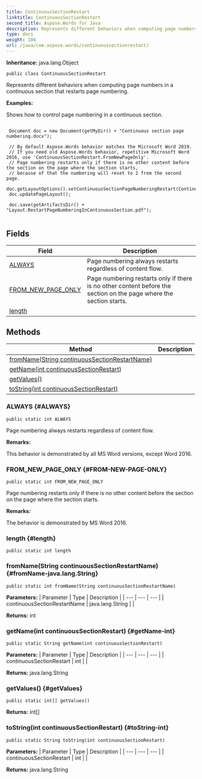 ```yaml
---
title: ContinuousSectionRestart
linktitle: ContinuousSectionRestart
second_title: Aspose.Words for Java
description: Represents different behaviors when computing page numbers in a continuous section that restarts page numbering in Java.
type: docs
weight: 104
url: /java/com.aspose.words/continuoussectionrestart/
---
```


**Inheritance:**
java.lang.Object
```
public class ContinuousSectionRestart
```

Represents different behaviors when computing page numbers in a continuous section that restarts page numbering.

 **Examples:** 

Shows how to control page numbering in a continuous section.

```

 Document doc = new Document(getMyDir() + "Continuous section page numbering.docx");

 // By default Aspose.Words behavior matches the Microsoft Word 2019.
 // If you need old Aspose.Words behavior, repetitive Microsoft Word 2016, use 'ContinuousSectionRestart.FromNewPageOnly'.
 // Page numbering restarts only if there is no other content before the section on the page where the section starts,
 // because of that the numbering will reset to 2 from the second page.
 doc.getLayoutOptions().setContinuousSectionPageNumberingRestart(ContinuousSectionRestart.FROM_NEW_PAGE_ONLY);
 doc.updatePageLayout();

 doc.save(getArtifactsDir() + "Layout.RestartPageNumberingInContinuousSection.pdf");
 
```
## Fields

| Field | Description |
| --- | --- |
| [ALWAYS](#ALWAYS) | Page numbering always restarts regardless of content flow. |
| [FROM_NEW_PAGE_ONLY](#FROM-NEW-PAGE-ONLY) | Page numbering restarts only if there is no other content before the section on the page where the section starts. |
| [length](#length) |  |
## Methods

| Method | Description |
| --- | --- |
| [fromName(String continuousSectionRestartName)](#fromName-java.lang.String) |  |
| [getName(int continuousSectionRestart)](#getName-int) |  |
| [getValues()](#getValues) |  |
| [toString(int continuousSectionRestart)](#toString-int) |  |
### ALWAYS {#ALWAYS}
```
public static int ALWAYS
```


Page numbering always restarts regardless of content flow.

 **Remarks:** 

This behavior is demonstrated by all MS Word versions, except Word 2016.

### FROM_NEW_PAGE_ONLY {#FROM-NEW-PAGE-ONLY}
```
public static int FROM_NEW_PAGE_ONLY
```


Page numbering restarts only if there is no other content before the section on the page where the section starts.

 **Remarks:** 

The behavior is demonstrated by MS Word 2016.

### length {#length}
```
public static int length
```


### fromName(String continuousSectionRestartName) {#fromName-java.lang.String}
```
public static int fromName(String continuousSectionRestartName)
```




**Parameters:**
| Parameter | Type | Description |
| --- | --- | --- |
| continuousSectionRestartName | java.lang.String |  |

**Returns:**
int
### getName(int continuousSectionRestart) {#getName-int}
```
public static String getName(int continuousSectionRestart)
```




**Parameters:**
| Parameter | Type | Description |
| --- | --- | --- |
| continuousSectionRestart | int |  |

**Returns:**
java.lang.String
### getValues() {#getValues}
```
public static int[] getValues()
```




**Returns:**
int[]
### toString(int continuousSectionRestart) {#toString-int}
```
public static String toString(int continuousSectionRestart)
```




**Parameters:**
| Parameter | Type | Description |
| --- | --- | --- |
| continuousSectionRestart | int |  |

**Returns:**
java.lang.String
